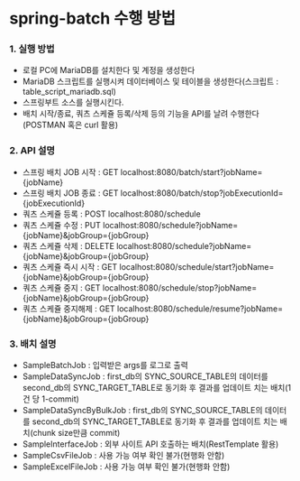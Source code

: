# spring-batch 수행 방법

### 1. 실행 방법 
   + 로컬 PC에 MariaDB를 설치한다 및 계정을 생성한다
   + MariaDB 스크립트를 실행시켜 데이터베이스 및 테이블을 생성한다(스크립트 : table_script_mariadb.sql)
   + 스프링부트 소스를 실행시킨다.
   + 배치 시작/종료, 쿼츠 스케쥴 등록/삭제 등의 기능을 API를 날려 수행한다(POSTMAN 혹은 curl 활용)
   



### 2. API 설명
  + 스프링 배치 JOB 시작 : GET localhost:8080/batch/start?jobName={jobName}
  + 스프링 배치 JOB 종료 : GET localhost:8080/batch/stop?jobExecutionId={jobExecutionId}
  + 쿼츠 스케쥴 등록 : POST localhost:8080/schedule
  + 쿼츠 스케쥴 수정 : PUT localhost:8080/schedule?jobName={jobName}&jobGroup={jobGroup}
  + 쿼츠 스케쥴 삭제 : DELETE localhost:8080/schedule?jobName={jobName}&jobGroup={jobGroup}
  + 쿼츠 스케쥴 즉시 시작 : GET localhost:8080/schedule/start?jobName={jobName}&jobGroup={jobGroup}
  + 쿼츠 스케쥴 중지 : GET localhost:8080/schedule/stop?jobName={jobName}&jobGroup={jobGroup}
  + 쿼츠 스케쥴 중지해제 : GET localhost:8080/schedule/resume?jobName={jobName}&jobGroup={jobGroup}


### 3. 배치 설명
+ SampleBatchJob : 입력받은 args를 로그로 출력
+ SampleDataSyncJob : first_db의 SYNC_SOURCE_TABLE의 데이터를 second_db의 SYNC_TARGET_TABLE로 동기화 후 결과를 업데이트 치는 배치(1건 당 1-commit)
+ SampleDataSyncByBulkJob : first_db의 SYNC_SOURCE_TABLE의 데이터를 second_db의 SYNC_TARGET_TABLE로 동기화 후 결과를 업데이트 치는 배치(chunk size만큼 commit)
+ SampleInterfaceJob : 외부 사이트 API 호출하는 배치(RestTemplate 활용)
+ SampleCsvFileJob :  사용 가능 여부 확인 불가(현행화 안함)
+ SampleExcelFileJob :  사용 가능 여부 확인 불가(현행화 안함)